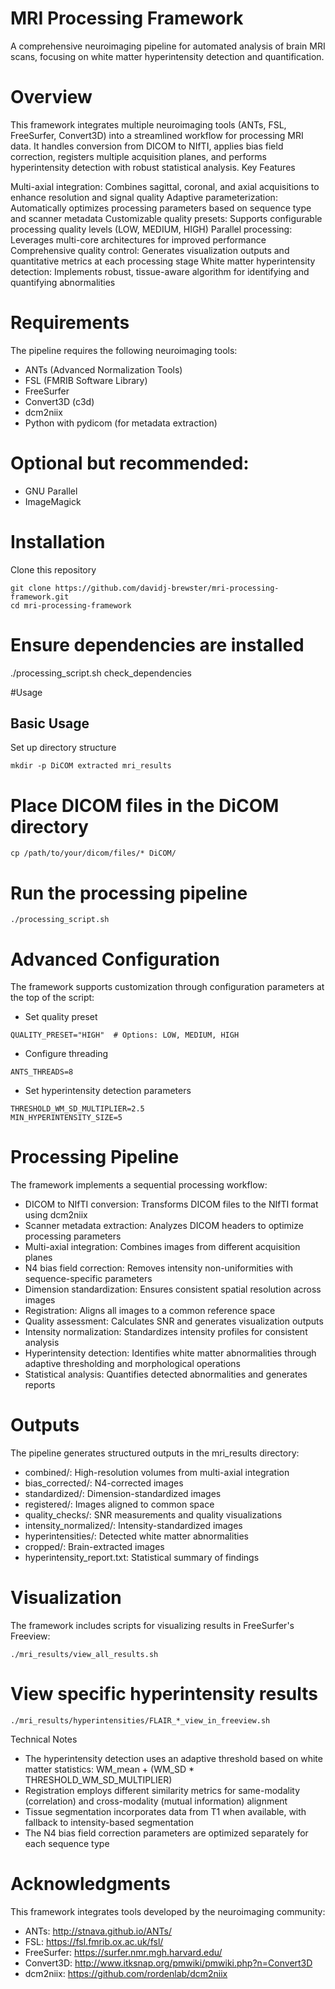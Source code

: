 # MRI Processing Framework
A comprehensive neuroimaging pipeline for automated analysis of brain MRI scans, focusing on white matter hyperintensity detection and quantification.

# Overview
This framework integrates multiple neuroimaging tools (ANTs, FSL, FreeSurfer, Convert3D) into a streamlined workflow for processing MRI data. It handles conversion from DICOM to NIfTI, applies bias field correction, registers multiple acquisition planes, and performs hyperintensity detection with robust statistical analysis.
Key Features

Multi-axial integration: Combines sagittal, coronal, and axial acquisitions to enhance resolution and signal quality
Adaptive parameterization: Automatically optimizes processing parameters based on sequence type and scanner metadata
Customizable quality presets: Supports configurable processing quality levels (LOW, MEDIUM, HIGH)
Parallel processing: Leverages multi-core architectures for improved performance
Comprehensive quality control: Generates visualization outputs and quantitative metrics at each processing stage
White matter hyperintensity detection: Implements robust, tissue-aware algorithm for identifying and quantifying abnormalities

# Requirements
The pipeline requires the following neuroimaging tools:

* ANTs (Advanced Normalization Tools)
* FSL (FMRIB Software Library)
* FreeSurfer
* Convert3D (c3d)
* dcm2niix
* Python with pydicom (for metadata extraction)

# Optional but recommended:

* GNU Parallel
* ImageMagick

# Installation
Clone this repository
```
git clone https://github.com/davidj-brewster/mri-processing-framework.git
cd mri-processing-framework
```
# Ensure dependencies are installed
./processing_script.sh check_dependencies

#Usage

## Basic Usage

Set up directory structure

```
mkdir -p DiCOM extracted mri_results
```
# Place DICOM files in the DiCOM directory
```
cp /path/to/your/dicom/files/* DiCOM/
```

# Run the processing pipeline
```
./processing_script.sh
```

# Advanced Configuration

The framework supports customization through configuration parameters at the top of the script:

* Set quality preset
```
QUALITY_PRESET="HIGH"  # Options: LOW, MEDIUM, HIGH
```

* Configure threading
```
ANTS_THREADS=8
```

* Set hyperintensity detection parameters
```
THRESHOLD_WM_SD_MULTIPLIER=2.5
MIN_HYPERINTENSITY_SIZE=5
```

# Processing Pipeline
The framework implements a sequential processing workflow:

* DICOM to NIfTI conversion: Transforms DICOM files to the NIfTI format using dcm2niix
* Scanner metadata extraction: Analyzes DICOM headers to optimize processing parameters
* Multi-axial integration: Combines images from different acquisition planes
* N4 bias field correction: Removes intensity non-uniformities with sequence-specific parameters
* Dimension standardization: Ensures consistent spatial resolution across images
* Registration: Aligns all images to a common reference space
* Quality assessment: Calculates SNR and generates visualization outputs
* Intensity normalization: Standardizes intensity profiles for consistent analysis
* Hyperintensity detection: Identifies white matter abnormalities through adaptive thresholding and morphological operations
* Statistical analysis: Quantifies detected abnormalities and generates reports

# Outputs

The pipeline generates structured outputs in the mri_results directory:

* combined/: High-resolution volumes from multi-axial integration
* bias_corrected/: N4-corrected images
* standardized/: Dimension-standardized images
* registered/: Images aligned to common space
* quality_checks/: SNR measurements and quality visualizations
* intensity_normalized/: Intensity-standardized images
* hyperintensities/: Detected white matter abnormalities
* cropped/: Brain-extracted images
* hyperintensity_report.txt: Statistical summary of findings

# Visualization
The framework includes scripts for visualizing results in FreeSurfer's Freeview:

```
./mri_results/view_all_results.sh
```

# View specific hyperintensity results

```
./mri_results/hyperintensities/FLAIR_*_view_in_freeview.sh
```

Technical Notes

* The hyperintensity detection uses an adaptive threshold based on white matter statistics: WM_mean + (WM_SD * THRESHOLD_WM_SD_MULTIPLIER)
* Registration employs different similarity metrics for same-modality (correlation) and cross-modality (mutual information) alignment
* Tissue segmentation incorporates data from T1 when available, with fallback to intensity-based segmentation
* The N4 bias field correction parameters are optimized separately for each sequence type

# Acknowledgments
This framework integrates tools developed by the neuroimaging community:

* ANTs: http://stnava.github.io/ANTs/
* FSL: https://fsl.fmrib.ox.ac.uk/fsl/
* FreeSurfer: https://surfer.nmr.mgh.harvard.edu/
* Convert3D: http://www.itksnap.org/pmwiki/pmwiki.php?n=Convert3D
* dcm2niix: https://github.com/rordenlab/dcm2niix
